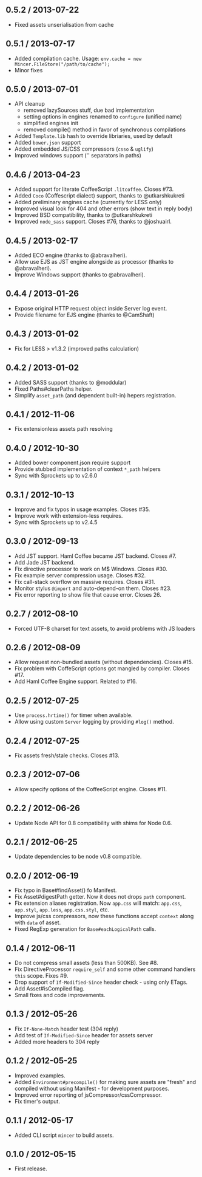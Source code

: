 0.5.2 / 2013-07-22
------------------

* Fixed assets unserialisation from cache


0.5.1 / 2013-07-17
------------------

* Added compilation cache. Usage:
  `env.cache = new Mincer.FileStore("/path/to/cache");`
* Minor fixes


0.5.0 / 2013-07-01
------------------

* API cleanup
  - removed lazySources stuff, due bad implementation
  - setting options in engines renamed to `configure` (unified name)
  - simplified engines init
  - removed compile() method in favor of synchronous compilations
* Added `Template.lib` hash to override libriaries, used by default
* Added `bower.json` support
* Added embedded JS/CSS compressors (`csso` & `uglify`)
* Improved windows support ('\' separators in paths)


0.4.6 / 2013-04-23
------------------

* Added support for literate CoffeeScript `.litcoffee`. Closes #73.
* Added `Coco` (Coffescript dialect) support, thanks to @utkarshkukreti
* Added preliminary engines cache (currently for LESS only)
* Improved visual look for 404 and other errors (show text in reply body)
* Improved BSD compatibility, thanks to @utkarshkukreti
* Improved `node_sass` support. Closes #76, thanks to @joshuairl.


0.4.5 / 2013-02-17
------------------

* Added ECO engine (thanks to @abravalheri).
* Allow use EJS as JST engine alongside as processor (thanks to @abravalheri).
* Improve Windows support (thanks to @abravalheri).


0.4.4 / 2013-01-26
------------------

* Expose original HTTP request object inside Server log event.
* Provide filename for EJS engine (thanks to @CamShaft)


0.4.3 / 2013-01-02
------------------

* Fix for LESS > v1.3.2 (improved paths calculation)


0.4.2 / 2013-01-02
------------------

* Added SASS support (thanks to @moddular)
* Fixed Paths#clearPaths helper.
* Simplify `asset_path` (and dependent built-in) hepers registration.


0.4.1 / 2012-11-06
------------------

* Fix extensionless assets path resolving


0.4.0 / 2012-10-30
------------------

* Added bower component.json require support
* Provide stubbed implementation of context `*_path` helpers
* Sync with Sprockets up to v2.6.0


0.3.1 / 2012-10-13
------------------

* Improve and fix typos in usage examples. Closes #35.
* Improve work with extension-less requires.
* Sync with Sprockets up to v2.4.5


0.3.0 / 2012-09-13
------------------

* Add JST support. Haml Coffee became JST backend. Closes #7.
* Add Jade JST backend.
* Fix directive processor to work on M$ Windows. Closes #30.
* Fix example server compression usage. Closes #32.
* Fix call-stack overflow on massive requires. Closes #31.
* Monitor stylus `@import` and auto-depend-on them. Closes #23.
* Fix error reporting to show file that cause error. Closes 26.


0.2.7 / 2012-08-10
------------------

* Forced UTF-8 charset for text assets, to avoid problems with JS loaders


0.2.6 / 2012-08-09
------------------

* Allow request non-bundled assets (without dependencies). Closes #15.
* Fix problem with CoffeScript options got mangled by compiler. Closes #17.
* Add Haml Coffee Engine support. Related to #16.


0.2.5 / 2012-07-25
------------------

* Use `process.hrtime()` for timer when available.
* Allow using custom `Server` logging by providing `#log()` method.


0.2.4 / 2012-07-25
------------------

* Fix assets fresh/stale checks. Closes #13.


0.2.3 / 2012-07-06
------------------

* Allow specify options of the CoffeeScript engine. Closes #11.


0.2.2 / 2012-06-26
------------------

* Update Node API for 0.8 compatibility with shims for Node 0.6.


0.2.1 / 2012-06-25
------------------

* Update dependencies to be node v0.8 compatible.


0.2.0 / 2012-06-19
------------------

* Fix typo in Base#findAsset() fo Manifest.
* Fix Asset#digestPath getter. Now it does not drops `path` component.
* Fix extension aliases registration. Now `app.css` will match:
  `app.css`, `app.styl`, `app.less`, `app.css.styl`, etc.
* Improve js/css compressors, now these functions accept `context` along with
  `data` of asset.
* Fixed RegExp generation for `Base#eachLogicalPath` calls.


0.1.4 / 2012-06-11
------------------

* Do not compress small assets (less than 500KB). See #8.
* Fix DirectiveProcessor `require_self` and some other command handlers `this`
  scope. Fixes #9.
* Drop support of `If-Modified-Since` header check - using only ETags.
* Add Asset#isCompiled flag.
* Small fixes and code improvements.


0.1.3 / 2012-05-26
------------------

* Fix `If-None-Match` header test (304 reply)
* Add test of `If-Modified-Since` header for assets server
* Added more headers to 304 reply


0.1.2 / 2012-05-25
------------------

* Improved examples.
* Added `Environment#precompile()` for making sure assets are "fresh" and
  compiled without using Manifest - for development purposes.
* Improved error reporting of jsCompressor/cssCompressor.
* Fix timer's output.


0.1.1 / 2012-05-17
------------------

* Added CLI script `mincer` to build assets.


0.1.0 / 2012-05-15
------------------

* First release.
